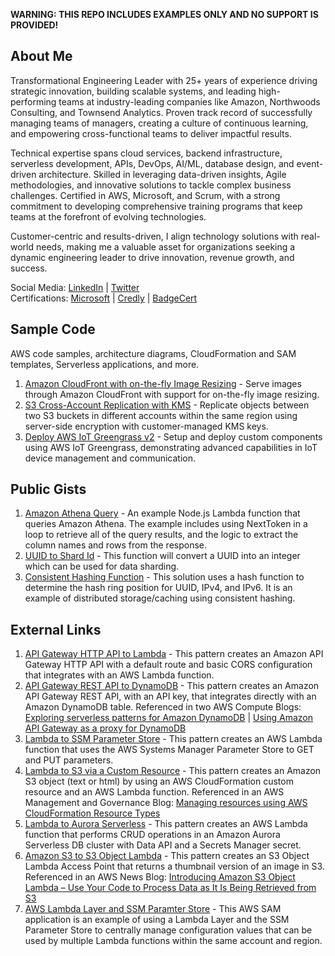 **WARNING: THIS REPO INCLUDES EXAMPLES ONLY AND NO SUPPORT IS PROVIDED!**

## About Me

Transformational Engineering Leader with 25+ years of experience driving strategic innovation, building scalable systems, and leading high-performing teams at industry-leading companies like Amazon, Northwoods Consulting, and Townsend Analytics. Proven track record of successfully managing teams of managers, creating a culture of continuous learning, and empowering cross-functional teams to deliver impactful results.

Technical expertise spans cloud services, backend infrastructure, serverless development, APIs, DevOps, AI/ML, database design, and event-driven architecture. Skilled in leveraging data-driven insights, Agile methodologies, and innovative solutions to tackle complex business challenges. Certified in AWS, Microsoft, and Scrum, with a strong commitment to developing comprehensive training programs that keep teams at the forefront of evolving technologies.

Customer-centric and results-driven, I align technology solutions with real-world needs, making me a valuable asset for organizations seeking a dynamic engineering leader to drive innovation, revenue growth, and success.

Social Media: [LinkedIn](https://www.linkedin.com/in/gregtx/) | [Twitter](https://twitter.com/ServerlessGuy)  
Certifications: [Microsoft](https://learn.microsoft.com/en-us/users/gregtx/transcript/7olk8u8e5qz9n9l) | [Credly](https://www.credly.com/users/gregtx/) | [BadgeCert](https://bcert.me/bc/html/show-badge.html?b=pkgebblx)

## Sample Code

AWS code samples, architecture diagrams, CloudFormation and SAM templates, Serverless applications, and more.

1. [Amazon CloudFront with on-the-fly Image Resizing](https://github.com/serverlessguy/samples/tree/d934bc7c35ce3f92c12dfe6a37c647c2991e3c8d/cloudfront-resize-image) - Serve images through Amazon CloudFront with support for on-the-fly image resizing.
1. [S3 Cross-Account Replication with KMS](https://github.com/serverlessguy/samples/tree/d934bc7c35ce3f92c12dfe6a37c647c2991e3c8d/s3-cross-account-replication-with-kms) - Replicate objects between two S3 buckets in different accounts within the same region using server-side encryption with customer-managed KMS keys.
1. [Deploy AWS IoT Greengrass v2](https://github.com/serverlessguy/iot-greengrass) - Setup and deploy custom components using AWS IoT Greengrass, demonstrating advanced capabilities in IoT device management and communication.

## Public Gists

1. [Amazon Athena Query](https://gist.github.com/gadavis2/3bb03e724a4dd27c73af731ff9e68e21) - An example Node.js Lambda function that queries Amazon Athena. The example includes using NextToken in a loop to retrieve all of the query results, and the logic to extract the column names and rows from the response.
1. [UUID to Shard Id](https://gist.github.com/gadavis2/faf3d888a3110409b97bc18a59d7c807) - This function will convert a UUID into an integer which can be used for data sharding.
1. [Consistent Hashing Function](https://gist.github.com/gadavis2/d75fcbc40e841ccde5b35cde0ca8858a) - This solution uses a hash function to determine the hash ring position for UUID, IPv4, and IPv6. It is an example of distributed storage/caching using consistent hashing.

## External Links

1. [API Gateway HTTP API to Lambda](https://serverlessland.com/patterns/apigw-lambda) - This pattern creates an Amazon API Gateway HTTP API with a default route and basic CORS configuration that integrates with an AWS Lambda function.
1. [API Gateway REST API to DynamoDB](https://serverlessland.com/patterns/apigw-dynamodb) - This pattern creates an Amazon API Gateway REST API, with an API key, that integrates directly with an Amazon DynamoDB table. Referenced in two AWS Compute Blogs: [Exploring serverless patterns for Amazon DynamoDB](https://aws.amazon.com/blogs/compute/exploring-serverless-patterns-for-amazon-dynamodb/) | [Using Amazon API Gateway as a proxy for DynamoDB](https://aws.amazon.com/blogs/compute/using-amazon-api-gateway-as-a-proxy-for-dynamodb/)
1. [Lambda to SSM Parameter Store](https://serverlessland.com/patterns/lambda-ssm) - This pattern creates an AWS Lambda function that uses the AWS Systems Manager Parameter Store to GET and PUT parameters.
1. [Lambda to S3 via a Custom Resource](https://serverlessland.com/patterns/lambda-s3-cfn) - This pattern creates an Amazon S3 object (text or html) by using an AWS CloudFormation custom resource and an AWS Lambda function. Referenced in an AWS Management and Governance Blog: [Managing resources using AWS CloudFormation Resource Types](https://aws.amazon.com/blogs/mt/managing-resources-using-aws-cloudformation-resource-types/)
1. [Lambda to Aurora Serverless](https://serverlessland.com/patterns/lambda-aurora) - This pattern creates an AWS Lambda function that performs CRUD operations in an Amazon Aurora Serverless DB cluster with Data API and a Secrets Manager secret.
1. [Amazon S3 to S3 Object Lambda](https://serverlessland.com/patterns/s3-object-lambda) - This pattern creates an S3 Object Lambda Access Point that returns a thumbnail version of an image in S3. Referenced in an AWS News Blog: [Introducing Amazon S3 Object Lambda – Use Your Code to Process Data as It Is Being Retrieved from S3](https://aws.amazon.com/blogs/aws/introducing-amazon-s3-object-lambda-use-your-code-to-process-data-as-it-is-being-retrieved-from-s3/)
1. [AWS Lambda Layer and SSM Paramter Store](https://serverlessland.com/patterns/lambda-layer-ssm-parameters) - This AWS SAM application is an example of using a Lambda Layer and the SSM Parameter Store to centrally manage configuration values that can be used by multiple Lambda functions within the same account and region.
